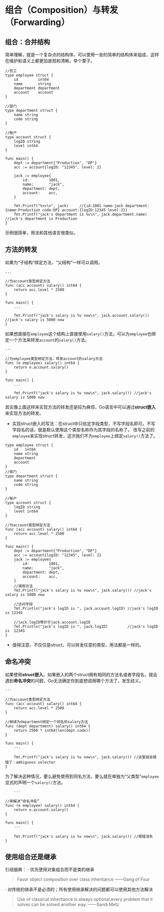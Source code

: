# 组合（Composition）与转发（Forwarding）

## 组合：合并结构
简单理解，就是一个复杂点的结构体，可以使用一些的简单的结构体来组成，这样在维护和语义上都更加直观和清晰。举个栗子。
```
//员工
type employee struct {
	id         int64
	name       string
	department department
	account    account
}

//部门
type department struct {
	name string
	code string
}

//账户
type account struct {
	logID string
	level int64
}

func main() {
	dept := department{"Production", "DP"}
	acc := account{logID: "12345", level: 2}

	jack := employee{
		id:         1001,
		name:       "jack",
		department: dept,
		account:    acc,
	}

	fmt.Printf("%+v\n", jack)     //{id:1001 name:jack department:{name:Production code:DP} account:{logID:12345 level:2}}
	fmt.Printf("jack's department is %v\n", jack.department.name) //jack's department is Production
}
```
示例很简单，用法和其他语言很类似。

## 方法的转发
如果为“子结构”绑定方法，“父结构”一样可以调用。
```
...

//为account类型绑定方法
func (acc account) salary() int64 {
	return acc.level * 2500
}

func main() {
    ...

	fmt.Printf("jack's salary is %v now\n", jack.account.salary()) //jack's salary is 5000 now
}
```
如果想直接在`employee`这个结构上直接使用`salary()`方法，可以为`employee`也绑定一个方法来转发`account`的`salary()`方法。
```
···

//为employee类型绑定方法，转发account的salary方法
func (e employee) salary() int64 {
	return e.account.salary()
}

func main() {
    ...

	fmt.Printf("jack's salary is %v now\n", jack.salary()) //jack's salary is 5000 now
```
其实像上面这样来实现方法的转发还是较为麻烦，Go语言中可以通过**struct嵌入**来实现方法的转发。
* 实现struct嵌入的写法：在struct中只给定字段类型，不写字段名即可。不写字段名的话，就是默认使用这个类型名称作为其字段的名称了。
改写之前的`employee`来实现struct转发，这次我们不为`employee`上绑定`salary()`方法了。
```
type employee struct {
	id   int64
	name string
	department
	account
}
//部门
type department struct {
	name string
	code string
}

//账户
type account struct {
	logID string
	level int64
}

//为account类型绑定方法
func (acc account) salary() int64 {
	return acc.level * 2500
}

func main() {
	dept := department{"Production", "DP"}
	acc := account{logID: "12345", level: 2}
	jack := employee{
		id:         1001,
		name:       "jack",
		department: dept,
		account:    acc,
	}
	//调用方法
	fmt.Printf("jack's salary is %v now\n", jack.salary()) //jack's salary is 5000 now

    //访问字段
	fmt.Println("jack's logID is ", jack.account.logID) //jack's logID is 12345

    //jack.logID等价于jack.account.logID
    fmt.Println("jack's logID is ", jack.logID)         //jack's logID is  12345
}
```
* 值得注意，不仅仅是struct，可以转发任意的类型，用法都是一样的。

## 命名冲突
如果使用**struct嵌入**，如果嵌入的两个struct拥有相同的方法名或者字段名，就会遇到**命名冲突**的问题，Go无法确定你到底想调用哪个方法了，发生歧义。
```
···

//为account类型绑定方法
func (acc account) salary() int64 {
	return acc.level * 2500
}

//继续为department绑定一个同名的salary方法
func (dept department) salary() int64 {
	return 2500 * int64(len(dept.code))
}

func main() {
    ··· 

	fmt.Printf("jack's salary is %v now\n", jack.salary()) //这里就会报错了：ambiguous selector
}
```
为了解决这种情况，要么避免使用到同名方法，要么就在单独为“父类型”`employee`显式的声明一个`salary()`方法。
```
    ··· 

//来解决“命名冲突”
func (e employee) salary() int64 {
	return e.account.salary()
}

func main() {
    ··· 

	fmt.Printf("jack's salary is %v now\n", jack.salary()) //报错消失
}
```

## 使用组合还是继承
引经据典：
· 优先使用对象组合而不是类的继承
> Favor object composition over class inheritance   ——Gang of Four

· 对传统的继承不是必须的；所有使用继承解决的问题都可以使用其他方法解决
> Use of classical inheritance is always optional;every problem that it solves can be solved another way.   ——Sandi Metz